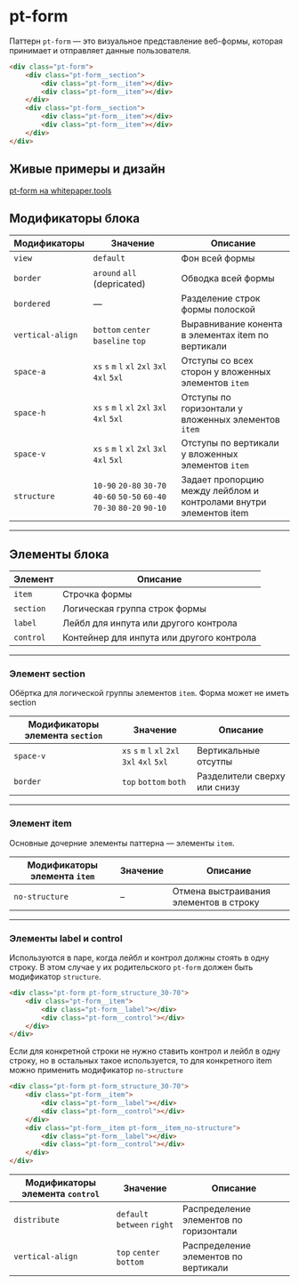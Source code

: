 # pt-form

Паттерн `pt-form` — это визуальное представление веб-формы, которая принимает и отправляет данные пользователя.

```html
<div class="pt-form">
    <div class="pt-form__section">
        <div class="pt-form__item"></div>
        <div class="pt-form__item"></div>
    </div>
    <div class="pt-form__section">
        <div class="pt-form__item"></div>
        <div class="pt-form__item"></div>
    </div>
</div>
```

## Живые примеры и дизайн

[pt-form на whitepaper.tools](http://whitepaper.tools/doc.html#/pt-form)


## Модификаторы блока

Модификаторы     | Значение                           | Описание
---------------- | ---------------------------------- | --------------------------------------------------
`view`           | `default`                          | Фон всей формы
`border`         | `around` `all` (depricated)        | Обводка всей формы
`bordered`       | —                                  | Разделение строк формы полоской
`vertical-align` | `bottom` `center` `baseline` `top` | Выравнивание конента в элементах item по вертикали
`space-a`        | `xs` `s` `m` `l` `xl` `2xl` `3xl` `4xl` `5xl` | Отступы со всех сторон у вложенных элементов `item`
`space-h`        | `xs` `s` `m` `l` `xl` `2xl` `3xl` `4xl` `5xl` | Отступы по горизонтали у вложенных элементов `item`
`space-v`        | `xs` `s` `m` `l` `xl` `2xl` `3xl` `4xl` `5xl` | Отступы по вертикали у вложенных элементов `item`
`structure`      | `10-90` `20-80` `30-70` `40-60` `50-50` `60-40` `70-30` `80-20` `90-10` | Задает пропорцию между лейблом и контролами внутри элементов item

___


## Элементы блока

Элемент   | Описание
--------- | -----------------------------------------
`item`    | Строчка формы
`section` | Логическая группа строк формы
`label`   | Лейбл для инпута или другого контрола
`control` | Контейнер для инпута или другого контрола

___


### Элемент section

Обёртка для логической группы элементов `item`. Форма может не иметь section

Модификаторы элемента `section` | Значение                                      | Описание
------------------------------- | --------------------------------------------- | ----------------------------
`space-v`                       | `xs` `s` `m` `l` `xl` `2xl` `3xl` `4xl` `5xl` | Вертикальные отсутпы
`border`                        | `top` `bottom` `both`                         | Разделители сверху или снизу

___


### Элемент item

Основные дочерние элементы паттерна — элементы `item`.

Модификаторы элемента `item` | Значение | Описание
---------------------------- | -------- | --------------------------------------
`no-structure`               | –        | Отмена выстраивания элементов в строку

___


### Элементы label и control

Используются в паре, когда лейбл и контрол должны стоять в одну строку. В этом случае у их родительского `pt-form` должен быть модификатор `structure`.

```html
<div class="pt-form pt-form_structure_30-70">
    <div class="pt-form__item">
        <div class="pt-form__label"></div>
        <div class="pt-form__control"></div>
    </div>
</div>
```

Если для конкретной строки не нужно ставить контрол и лейбл в одну строку, но в остальных такое используется, то для конкретного item можно применить модификатор `no-structure`

```html
<div class="pt-form pt-form_structure_30-70">
    <div class="pt-form__item">
        <div class="pt-form__label"></div>
        <div class="pt-form__control"></div>
    </div>
    <div class="pt-form__item pt-form__item_no-structure">
        <div class="pt-form__label"></div>
        <div class="pt-form__control"></div>
    </div>
</div>
```

Модификаторы элемента `control` | Значение                    | Описание
------------------------------- | --------------------------- | --------------------------------------
`distribute`                    | `default` `between` `right` | Распределение элементов по горизонтали
`vertical-align`                | `top` `center` `bottom`     | Распределение элементов по вертикали
